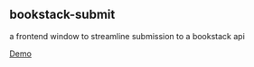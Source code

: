 ## bookstack-submit
a frontend window to streamline submission to a bookstack api

<a href="https://gilded-buttercream-144786.netlify.app/" target="_blank">Demo</a>
